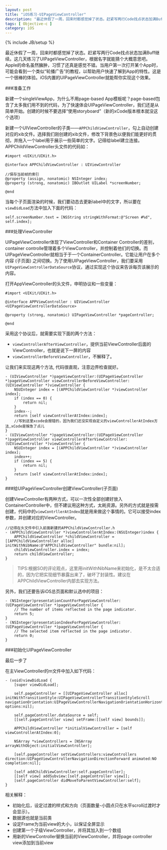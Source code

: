 ```yaml
---
layout: post
title: "iOS练习-UIPageViewController"
description: "最近休假了一周，回来时都感觉掉了状态。赶紧写两行Code找点状态加满Buff继续。这几天练习了UIPageViewController，根据名字就能猜个大概意思吧。Apple的命名虽然臃肿，习惯了还真是感觉不错。当用户第一次打开某个App时，可能会看到一个类似“轮播广告”的教程，以帮助用户快速了解到App的特性。这是一个很棒的体验。iOS内置的UIPageViewController就能帮你实现这个效果。"
tags: [ Objective-c ]
category: iOS
---
```

{% include JB/setup %}

最近休假了一周，回来时都感觉掉了状态。赶紧写两行Code找点状态加满Buff继续。这几天练习了UIPageViewController，根据名字就能猜个大概意思吧。Apple的命名虽然臃肿，习惯了还真是感觉不错。当用户第一次打开某个App时，可能会看到一个类似“轮播广告”的教程，以帮助用户快速了解到App的特性。这是一个很棒的体验。iOS内置的UIPageViewController就能帮你实现这个效果。

###准备工作

新建一个singleViewApp，为什么不用page-based App模板呢？page-based包含了太多我们用不到的代码，为了快速体会UIPageViewController，我们还是从简单开始。创建的时候不要选择“使用storyboard”（新的xCode版本根本就没这个选项）

新建一个UIViewController的子类——`APPChildViewController`，勾上自动创建对应的xib文件。选择我们刚创建的xib文件，修改下背景色以便我们能更好的贯彻，并拖入一个label用于展示一些简单的文字。记得给label建立连接。APPChildViewController头文件的代码如：

    #import <UIKit/UIKit.h>
    
    @interface APPChildViewController : UIViewController
    
    //保存当前帧的索引
    @property (assign, nonatomic) NSInteger index;
    @property (strong, nonatomic) IBOutlet UILabel *screenNumber;
    
    @end
    
当每个子页面渲染的时候，我们要动态去更新label中的文字，所以要在`viewDidLoad`方法中加入下面的代码：

    self.screenNumber.text = [NSString stringWithFormat:@"Screen #%d", self.index];

###处理ViewController

UIPageViewController体现了ViewController和Container Controller的差别，container controlle管理着多个ViewController，并控制着他们的切换。而UIPageViewController就相当于于一个ContainerController。它能让用户在多个内容 (子页面) 之间切换。为了使用UIPageViewController，我们要采用`UIPageViewControllerDataSource`协议，通过实现这个协议来告诉每页该展示的内容。

打开AppViewController的头文件，申明协议和一些变量：

    #import <UIKit/UIKit.h>
    
    @interface APPViewController : UIViewController <UIPageViewControllerDataSource>
    
    @property (strong, nonatomic) UIPageViewController *pageController;
    
    @end
    
采用这个协议后，就需要实现下面的两个方法：

- `viewControllerAfterViewController`，提供当前ViewController后面的ViewController，也就是说下一屏的内容
- `viewControllerBeforeViewController`，不解释了。

让我们来实现这两个方法, 代码很直观，注意边界检查就好。

    - (UIViewController *)pageViewController:(UIPageViewController *)pageViewController viewControllerBeforeViewController:(UIViewController *)viewController {
        NSUInteger index = [(APPChildViewController *)viewController index];
        if (index == 0) {
            return nil;
        }
        index--;
        return [self viewControllerAtIndex:index];
        //写到这里xcode会报错的，因为我们还没实现自定义的viewControllerAtIndex方法,xCode是猴急了点儿
    }
    - (UIViewController *)pageViewController:(UIPageViewController *)pageViewController viewControllerAfterViewController:(UIViewController *)viewController {
        NSUInteger index = [(APPChildViewController *)viewController index];
        index++;
        if (index == 5) {
            return nil;
        }
        return [self viewControllerAtIndex:index];
    }

###给UIPageViewController创建ViewController(子页面)

创建ViewController有两种方式，可以一次性全部创建好放入ContainerController中，但不建议用这种方式，太耗资源。另外的方式就是按需创建，代码中的`viewContrllerAtIndex`就是用来做这个事情的。它可以接受index参数，并创建对应的ViewController。

    //记得在头文件中引入前面新建的APPChildViewController.h
    - (APPChildViewController *)viewControllerAtIndex:(NSUInteger)index {
        APPChildViewController *childViewController = [[APPChildViewController alloc] initWithNibName:@"APPChildViewController" bundle:nil];
        childViewController.index = index;
        return childViewController;
    }

> TIPS:根据SO的评论观点，这里用initWithNibName来初始化，是不太合适的，因为它把实现细节暴露出来了，破坏了封装性。建议在APPChildViewController内部去实现方法。
    
另外，我们还要告诉iOS总页面和默认选中的项目：

    - (NSInteger)presentationCountForPageViewController:(UIPageViewController *)pageViewController {
        // The number of items reflected in the page indicator.
        return 5;
    }
    - (NSInteger)presentationIndexForPageViewController:(UIPageViewController *)pageViewController {
        // The selected item reflected in the page indicator.
        return 0;
    }

###初始化UIPageViewController

最后一步了

在主ViewController的m文件中加入如下代码：

    - (void)viewDidLoad {
        [super viewDidLoad];
        
        self.pageController = [[UIPageViewController alloc] initWithTransitionStyle:UIPageViewControllerTransitionStyleScroll navigationOrientation:UIPageViewControllerNavigationOrientationHorizontal options:nil];
        
        self.pageController.dataSource = self;
        [[self.pageController view] setFrame:[[self view] bounds]];
        
        APPChildViewController *initialViewController = [self viewControllerAtIndex:0];
        
        NSArray *viewControllers = [NSArray arrayWithObject:initialViewController];
        
        [self.pageController setViewControllers:viewControllers direction:UIPageViewControllerNavigationDirectionForward animated:NO completion:nil];
        
        [self addChildViewController:self.pageController];
        [[self view] addSubview:[self.pageController view]];
        [self.pageController didMoveToParentViewController:self];
    }

相关解释：

- 初始化后，设定过渡的样式和方向（页面数量-小圆点只在水平scroll过渡时才会显示）。
- 数据源也就是当前类
- 设定Frame为当前view的大小，以保证全屏显示
- 创建第一个子级ViewController，并将其加入到一个数组
- 用新的ViewController替换当前的ViewController，并将page controller view添加到当前view

